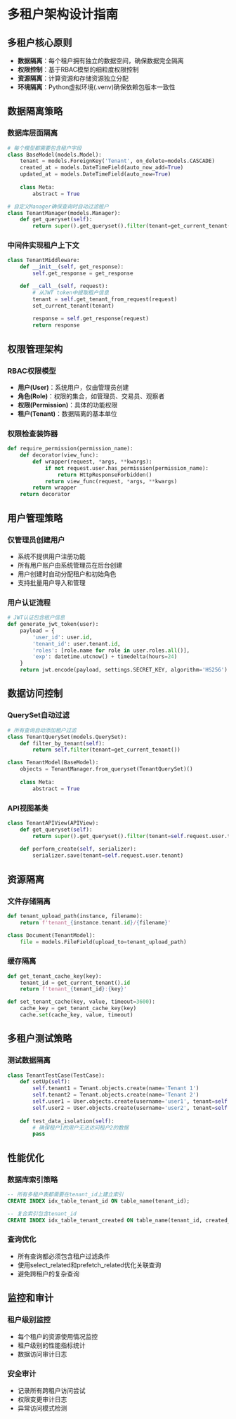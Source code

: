 # 多租户架构设计指南

## 多租户核心原则
- **数据隔离**：每个租户拥有独立的数据空间，确保数据完全隔离
- **权限控制**：基于RBAC模型的细粒度权限控制
- **资源隔离**：计算资源和存储资源独立分配
- **环境隔离**：Python虚拟环境(.venv)确保依赖包版本一致性

## 数据隔离策略
### 数据库层面隔离
```python
# 每个模型都需要包含租户字段
class BaseModel(models.Model):
    tenant = models.ForeignKey('Tenant', on_delete=models.CASCADE)
    created_at = models.DateTimeField(auto_now_add=True)
    updated_at = models.DateTimeField(auto_now=True)
    
    class Meta:
        abstract = True

# 自定义Manager确保查询时自动过滤租户
class TenantManager(models.Manager):
    def get_queryset(self):
        return super().get_queryset().filter(tenant=get_current_tenant())
```

### 中间件实现租户上下文
```python
class TenantMiddleware:
    def __init__(self, get_response):
        self.get_response = get_response

    def __call__(self, request):
        # 从JWT token中提取租户信息
        tenant = self.get_tenant_from_request(request)
        set_current_tenant(tenant)
        
        response = self.get_response(request)
        return response
```

## 权限管理架构
### RBAC权限模型
- **用户(User)**：系统用户，仅由管理员创建
- **角色(Role)**：权限的集合，如管理员、交易员、观察者
- **权限(Permission)**：具体的功能权限
- **租户(Tenant)**：数据隔离的基本单位

### 权限检查装饰器
```python
def require_permission(permission_name):
    def decorator(view_func):
        def wrapper(request, *args, **kwargs):
            if not request.user.has_permission(permission_name):
                return HttpResponseForbidden()
            return view_func(request, *args, **kwargs)
        return wrapper
    return decorator
```

## 用户管理策略
### 仅管理员创建用户
- 系统不提供用户注册功能
- 所有用户账户由系统管理员在后台创建
- 用户创建时自动分配租户和初始角色
- 支持批量用户导入和管理

### 用户认证流程
```python
# JWT认证包含租户信息
def generate_jwt_token(user):
    payload = {
        'user_id': user.id,
        'tenant_id': user.tenant.id,
        'roles': [role.name for role in user.roles.all()],
        'exp': datetime.utcnow() + timedelta(hours=24)
    }
    return jwt.encode(payload, settings.SECRET_KEY, algorithm='HS256')
```

## 数据访问控制
### QuerySet自动过滤
```python
# 所有查询自动添加租户过滤
class TenantQuerySet(models.QuerySet):
    def filter_by_tenant(self):
        return self.filter(tenant=get_current_tenant())

class TenantModel(BaseModel):
    objects = TenantManager.from_queryset(TenantQuerySet)()
    
    class Meta:
        abstract = True
```

### API视图基类
```python
class TenantAPIView(APIView):
    def get_queryset(self):
        return super().get_queryset().filter(tenant=self.request.user.tenant)
    
    def perform_create(self, serializer):
        serializer.save(tenant=self.request.user.tenant)
```

## 资源隔离
### 文件存储隔离
```python
def tenant_upload_path(instance, filename):
    return f'tenant_{instance.tenant.id}/{filename}'

class Document(TenantModel):
    file = models.FileField(upload_to=tenant_upload_path)
```

### 缓存隔离
```python
def get_tenant_cache_key(key):
    tenant_id = get_current_tenant().id
    return f'tenant_{tenant_id}:{key}'

def set_tenant_cache(key, value, timeout=3600):
    cache_key = get_tenant_cache_key(key)
    cache.set(cache_key, value, timeout)
```

## 多租户测试策略
### 测试数据隔离
```python
class TenantTestCase(TestCase):
    def setUp(self):
        self.tenant1 = Tenant.objects.create(name='Tenant 1')
        self.tenant2 = Tenant.objects.create(name='Tenant 2')
        self.user1 = User.objects.create(username='user1', tenant=self.tenant1)
        self.user2 = User.objects.create(username='user2', tenant=self.tenant2)
    
    def test_data_isolation(self):
        # 确保租户1的用户无法访问租户2的数据
        pass
```

## 性能优化
### 数据库索引策略
```sql
-- 所有多租户表都需要在tenant_id上建立索引
CREATE INDEX idx_table_tenant_id ON table_name(tenant_id);

-- 复合索引包含tenant_id
CREATE INDEX idx_table_tenant_created ON table_name(tenant_id, created_at);
```

### 查询优化
- 所有查询都必须包含租户过滤条件
- 使用select_related和prefetch_related优化关联查询
- 避免跨租户的复杂查询

## 监控和审计
### 租户级别监控
- 每个租户的资源使用情况监控
- 租户级别的性能指标统计
- 数据访问审计日志

### 安全审计
- 记录所有跨租户访问尝试
- 权限变更审计日志
- 异常访问模式检测